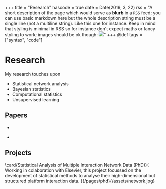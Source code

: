 +++
title = "Research"
hascode = true
date = Date(2019, 3, 22)
rss = "A short description of the page which would serve as **blurb** in a `RSS` feed; you can use basic markdown here but the whole description string must be a single line (not a multiline string). Like this one for instance. Keep in mind that styling is minimal in RSS so for instance don't expect maths or fancy styling to work; images should be ok though: ![](https://upload.wikimedia.org/wikipedia/en/3/32/Rick_and_Morty_opening_credits.jpeg)"
+++
@def tags = ["syntax", "code"]

# Research

My research touches upon
* Statistical network analysis 
* Bayesian statistics
* Computational statistics
* Unsupervised learning

## Papers

* ~~~<a href="https://arxiv.org/abs/2206.09995" target="_blank">Modelling Populations of Interaction Networks via Distance Metrics</a>~~~, Bolt, G., Lunagómez, S. and Nemeth, C., published in *arXiv*, 2022
* ~~~<a href="https://arxiv.org/abs/2206.08858" target="_blank">Distances for Comparing Multisets and Sequences</a>~~~, Bolt, G., Lunagómez, S. and Nemeth, C., published in *arXiv*, 2022


## Projects

\card{Statistical Analysis of Multiple Interaction Network Data (PhD)}{
    Working in colaboration with Elsevier, this project focussed on the development of statistical methods to analyse their high-dimensional but structured platform interaction data.
}{/pages/phd}{/assets/network.jpg}

